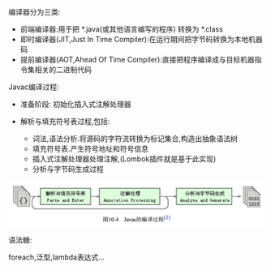 编译器分为三类:    

- 前端编译器:用于把 *.java(或其他语言编写的程序) 转换为 *.class  
- 即时编译器(JIT,Just In Time Compiler):在运行期间把字节码转换为本地机器码  
- 提前编译器(AOT,Ahead Of Time Compiler):直接把程序编译成与目标机器指令集相关的二进制代码

Javac编译过程:  

- 准备阶段: 初始化插入式注解处理器  
- 解析与填充符号表过程,包括:  
    
    - 词法,语法分析.将源码的字符流转换为标记集合,构造出抽象语法树  
    - 填充符号表.产生符号地址和符号信息  
    - 插入式注解处理器处理注解,(Lombok插件就是基于此实现)  
    - 分析与字节码生成过程

![Javac编译过程](../../../resource/截屏2020-04-20上午9.29.28.png)  

语法糖:  

foreach,泛型,lambda表达式...
